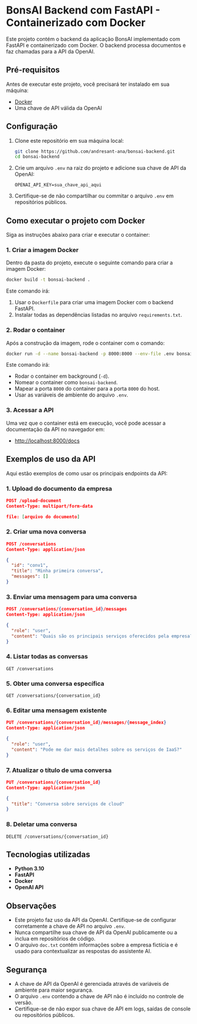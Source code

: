 # BonsAI Backend com FastAPI - Containerizado com Docker

Este projeto contém o backend da aplicação BonsAI implementado com FastAPI e containerizado com Docker. O backend processa documentos e faz chamadas para a API da OpenAI.

## Pré-requisitos

Antes de executar este projeto, você precisará ter instalado em sua máquina:

- [Docker](https://www.docker.com/get-started)
- Uma chave de API válida da OpenAI

## Configuração

1. Clone este repositório em sua máquina local:
   ```bash
   git clone https://github.com/andresant-ana/bonsai-backend.git
   cd bonsai-backend
   ```

2. Crie um arquivo `.env` na raiz do projeto e adicione sua chave de API da OpenAI:
   ```
   OPENAI_API_KEY=sua_chave_api_aqui
   ```

3. Certifique-se de não compartilhar ou commitar o arquivo `.env` em repositórios públicos.

## Como executar o projeto com Docker

Siga as instruções abaixo para criar e executar o container:

### 1. Criar a imagem Docker

Dentro da pasta do projeto, execute o seguinte comando para criar a imagem Docker:

```bash
docker build -t bonsai-backend .
```

Este comando irá:
1. Usar o `Dockerfile` para criar uma imagem Docker com o backend FastAPI.
2. Instalar todas as dependências listadas no arquivo `requirements.txt`.

### 2. Rodar o container

Após a construção da imagem, rode o container com o comando:

```bash
docker run -d --name bonsai-backend -p 8000:8000 --env-file .env bonsai-backend
```

Este comando irá:
- Rodar o container em background (`-d`).
- Nomear o container como `bonsai-backend`.
- Mapear a porta `8000` do container para a porta `8000` do host.
- Usar as variáveis de ambiente do arquivo `.env`.

### 3. Acessar a API

Uma vez que o container está em execução, você pode acessar a documentação da API no navegador em:

- [http://localhost:8000/docs](http://localhost:8000/docs)

## Exemplos de uso da API

Aqui estão exemplos de como usar os principais endpoints da API:

### 1. Upload do documento da empresa

```json
POST /upload-document
Content-Type: multipart/form-data

file: [arquivo do documento]
```

### 2. Criar uma nova conversa

```json
POST /conversations
Content-Type: application/json

{
  "id": "conv1",
  "title": "Minha primeira conversa",
  "messages": []
}
```

### 3. Enviar uma mensagem para uma conversa

```json
POST /conversations/{conversation_id}/messages
Content-Type: application/json

{
  "role": "user",
  "content": "Quais são os principais serviços oferecidos pela empresa?"
}
```

### 4. Listar todas as conversas

```
GET /conversations
```

### 5. Obter uma conversa específica

```
GET /conversations/{conversation_id}
```

### 6. Editar uma mensagem existente

```json
PUT /conversations/{conversation_id}/messages/{message_index}
Content-Type: application/json

{
  "role": "user",
  "content": "Pode me dar mais detalhes sobre os serviços de IaaS?"
}
```

### 7. Atualizar o título de uma conversa

```json
PUT /conversations/{conversation_id}
Content-Type: application/json

{
  "title": "Conversa sobre serviços de cloud"
}
```

### 8. Deletar uma conversa

```
DELETE /conversations/{conversation_id}
```

## Tecnologias utilizadas

- **Python 3.10**
- **FastAPI**
- **Docker**
- **OpenAI API**

## Observações

- Este projeto faz uso da API da OpenAI. Certifique-se de configurar corretamente a chave de API no arquivo `.env`.
- Nunca compartilhe sua chave de API da OpenAI publicamente ou a inclua em repositórios de código.
- O arquivo `doc.txt` contém informações sobre a empresa fictícia e é usado para contextualizar as respostas do assistente AI.

## Segurança

- A chave de API da OpenAI é gerenciada através de variáveis de ambiente para maior segurança.
- O arquivo `.env` contendo a chave de API não é incluído no controle de versão.
- Certifique-se de não expor sua chave de API em logs, saídas de console ou repositórios públicos.
